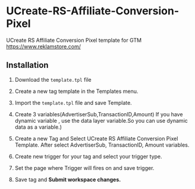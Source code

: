 # UCreate-RS-Affiliate-Conversion-Pixel
UCreate RS Affiliate Conversion Pixel template for GTM https://www.reklamstore.com/


## <a id="installation"></a>Installation

1. Download the `template.tpl` file

2. Create a new tag template in the Templates menu.
    
3. Import the `template.tpl` file and save Template.
    
4. Create 3 variables(AdvertiserSub,TransactionID,Amount)
If you have dynamic variable , use the data layer variable.So you can use dynamic data as a variable.</b>)
   
5. Create a new Tag and Select UCreate RS Affiliate Conversion Pixel Template. After select AdvertiserSub, TransactionID, Amount variables.
    
6. Create new trigger for your tag and select your trigger type.
    
7. Set the page where Trigger will fires on and save trigger.
    
8. Save tag and <b>Submit<b> workspace changes.
